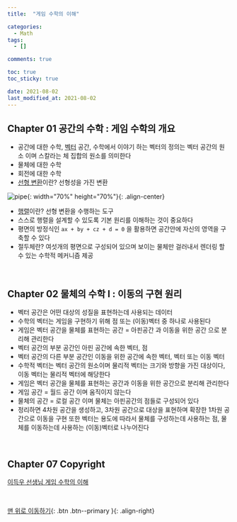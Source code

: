 ```yaml
---
title:  "게임 수학의 이해" 

categories:
  - Math
tags:
  - []

comments: true

toc: true
toc_sticky: true

date: 2021-08-02
last_modified_at: 2021-08-02
---
```


## Chapter 01 공간의 수학 : 게임 수학의 개요
- 공간에 대한 수학, <u>벡터</u> 공간, 수학에서 이야기 하는 벡터의 정의는 벡터 공간의 원소 이며 스칼라는 체 집합의 원소를 의미한다
- 물체에 대한 수학
- 회전에 대한 수학
- <u>선형 변환</u>이란? 선형성을 가진 변환

![pipe](https://user-images.githubusercontent.com/80055816/127820638-b55b9e24-6c3e-4633-974b-1ce8941af14f.png){: width="70%" height="70%"}{: .align-center}

- <u>행렬</u>이란? 선형 변환을 수행하는 도구
- 스스로 행렬을 설계할 수 있도록 기본 원리를 이해하는 것이 중요하다
- 평면의 방정식인 `ax + by + cz + d = 0` 을 활용하면 공간안에 자신의 영역을 구축할 수 있다
- 절두체란? 여섯개의 평면으로 구성되어 있으며 보이는 물체만 걸러내서 렌더링 할 수 있는 수학적 메커니즘 제공

<br>

## Chapter 02 물체의 수학 I : 이동의 구현 원리
- 벡터 공간은 어떤 대상의 성질을 표현하는데 사용되는 데이터
- 수학의 벡터는 게임을 구현하기 위해 점 또는 (이동)벡터 중 하나로 사용된다
- 게임은 벡터 공간을 물체를 표현하는 공간 = 아핀공간 과 이동을 위한 공간 으로 분리해 관리한다
- 벡터 공간의 부분 공간인 아핀 공간에 속한 벡터, 점
- 벡터 공간의 다른 부분 공간인 이동을 위한 공간에 속한 벡터, 벡터 또는 이동 벡터
- 수학적 벡터는 벡터 공간의 원소이며 물리적 벡터는 크기와 방향을 가진 대상이다, 이동 벡터는 물리적 벡터에 해당한다
- 게임은 벡터 공간을 물체를 표현하는 공간과 이동을 위한 공간으로 분리해 관리한다
- 게임 공간 = 월드 공간 이며 움직이지 않는다
- 물체의 공간 = 로컬 공간 이며 물체는 아핀공간의 점들로 구성되어 있다
- 정리하면 4차원 공간을 생성하고, 3차원 공간으로 대상을 표현하며 확장한 1차원 공간으로 이동을 구현 또한 벡터는 용도에 따라서 물체를 구성하는데 사용하는 점, 물체를 이동하는데 사용하는 (이동)벡터로 나누어진다

<br>

## Chapter 07 Copyright

[ 이득우 선생님 게임 수학의 이해 ](https://www.youtube.com/watch?v=WnZIgKYfY6w&list=PLMcHQUYJZc72MRDilqgikWBFo-Fx4l8bF&index=1/)

<br>

[맨 위로 이동하기](#){: .btn .btn--primary }{: .align-right}